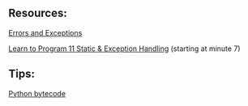 ## Resources:

[Errors and Exceptions](https://docs.python.org/3/tutorial/errors.html)

[Learn to Program 11 Static & Exception Handling](https://www.youtube.com/watch?v=7vbgD-3s-w4&ab_channel=DerekBanas) (starting at minute 7)


## Tips:

[Python bytecode](https://docs.python.org/3.4/library/dis.html)
